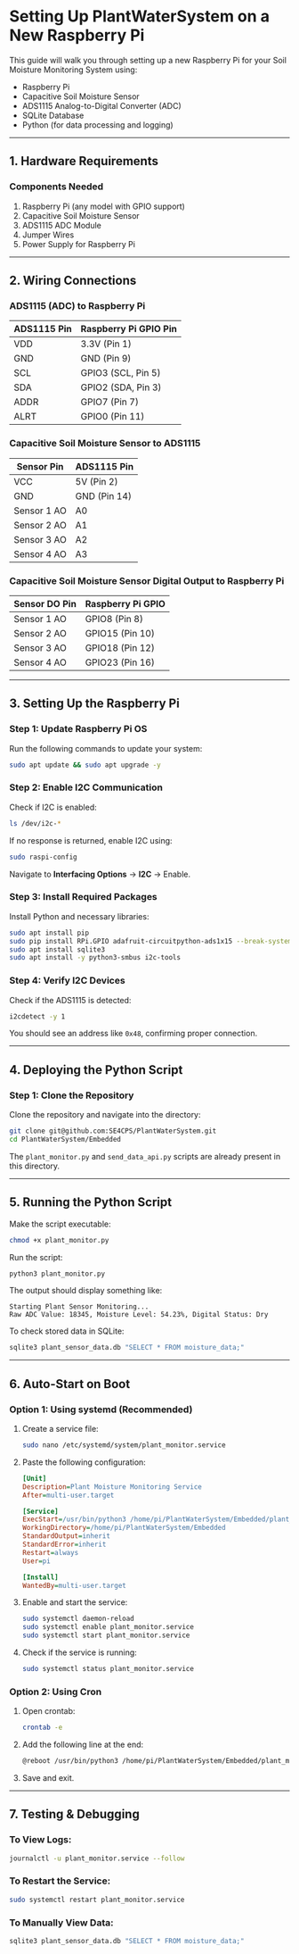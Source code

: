 
# Setting Up PlantWaterSystem on a New Raspberry Pi

This guide will walk you through setting up a new Raspberry Pi for your Soil Moisture Monitoring System using:
- Raspberry Pi
- Capacitive Soil Moisture Sensor
- ADS1115 Analog-to-Digital Converter (ADC)
- SQLite Database
- Python (for data processing and logging)

---

## 1. Hardware Requirements
### Components Needed
1. Raspberry Pi (any model with GPIO support)
2. Capacitive Soil Moisture Sensor
3. ADS1115 ADC Module
4. Jumper Wires
5. Power Supply for Raspberry Pi

---

## 2. Wiring Connections

### ADS1115 (ADC) to Raspberry Pi
| ADS1115 Pin | Raspberry Pi GPIO Pin |
|-------------|------------------------|
| VDD         | 3.3V (Pin 1)           |
| GND         | GND (Pin 9)            |
| SCL         | GPIO3 (SCL, Pin 5)      |
| SDA         | GPIO2 (SDA, Pin 3)      |
| ADDR        | GPIO7 (Pin 7)           |
| ALRT        | GPIO0 (Pin 11)          |

### Capacitive Soil Moisture Sensor to ADS1115
| Sensor Pin | ADS1115 Pin |
|------------|-------------|
| VCC        | 5V (Pin 2)  |
| GND        | GND (Pin 14)|
| Sensor 1 AO| A0          |
| Sensor 2 AO| A1          |
| Sensor 3 AO| A2          |
| Sensor 4 AO| A3          |

### Capacitive Soil Moisture Sensor Digital Output to Raspberry Pi
| Sensor DO Pin | Raspberry Pi GPIO      |
|---------------|-------------------------|
| Sensor 1 AO   | GPIO8 (Pin 8)           |
| Sensor 2 AO   | GPIO15 (Pin 10)         |
| Sensor 3 AO   | GPIO18 (Pin 12)         |
| Sensor 4 AO   | GPIO23 (Pin 16)         |

---

## 3. Setting Up the Raspberry Pi

### Step 1: Update Raspberry Pi OS
Run the following commands to update your system:
```bash
sudo apt update && sudo apt upgrade -y
```

### Step 2: Enable I2C Communication
Check if I2C is enabled:
```bash
ls /dev/i2c-*
```

If no response is returned, enable I2C using:
```bash
sudo raspi-config
```
Navigate to **Interfacing Options** → **I2C** → Enable.

### Step 3: Install Required Packages
Install Python and necessary libraries:
```bash
sudo apt install pip
sudo pip install RPi.GPIO adafruit-circuitpython-ads1x15 --break-system-packages
sudo apt install sqlite3
sudo apt install -y python3-smbus i2c-tools
```

### Step 4: Verify I2C Devices
Check if the ADS1115 is detected:
```bash
i2cdetect -y 1
```
You should see an address like `0x48`, confirming proper connection.

---

## 4. Deploying the Python Script

### Step 1: Clone the Repository
Clone the repository and navigate into the directory:
```bash
git clone git@github.com:SE4CPS/PlantWaterSystem.git
cd PlantWaterSystem/Embedded
```

The `plant_monitor.py` and `send_data_api.py` scripts are already present in this directory.

---

## 5. Running the Python Script
Make the script executable:
```bash
chmod +x plant_monitor.py
```

Run the script:
```bash
python3 plant_monitor.py
```

The output should display something like:
```
Starting Plant Sensor Monitoring...
Raw ADC Value: 18345, Moisture Level: 54.23%, Digital Status: Dry
```

To check stored data in SQLite:
```bash
sqlite3 plant_sensor_data.db "SELECT * FROM moisture_data;"
```

---

## 6. Auto-Start on Boot

### Option 1: Using systemd (Recommended)
1. Create a service file:
   ```bash
   sudo nano /etc/systemd/system/plant_monitor.service
   ```

2. Paste the following configuration:
   ```ini
   [Unit]
   Description=Plant Moisture Monitoring Service
   After=multi-user.target

   [Service]
   ExecStart=/usr/bin/python3 /home/pi/PlantWaterSystem/Embedded/plant_monitor.py
   WorkingDirectory=/home/pi/PlantWaterSystem/Embedded
   StandardOutput=inherit
   StandardError=inherit
   Restart=always
   User=pi

   [Install]
   WantedBy=multi-user.target
   ```

3. Enable and start the service:
   ```bash
   sudo systemctl daemon-reload
   sudo systemctl enable plant_monitor.service
   sudo systemctl start plant_monitor.service
   ```

4. Check if the service is running:
   ```bash
   sudo systemctl status plant_monitor.service
   ```

### Option 2: Using Cron
1. Open crontab:
   ```bash
   crontab -e
   ```

2. Add the following line at the end:
   ```bash
   @reboot /usr/bin/python3 /home/pi/PlantWaterSystem/Embedded/plant_monitor.py &
   ```

3. Save and exit.

---

## 7. Testing & Debugging

### To View Logs:
```bash
journalctl -u plant_monitor.service --follow
```

### To Restart the Service:
```bash
sudo systemctl restart plant_monitor.service
```

### To Manually View Data:
```bash
sqlite3 plant_sensor_data.db "SELECT * FROM moisture_data;"
```